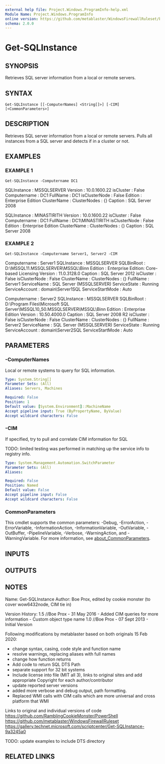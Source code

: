 ```yaml
---
external help file: Project.Windows.ProgramInfo-help.xml
Module Name: Project.Windows.ProgramInfo
online version: https://github.com/metablaster/WindowsFirewallRuleset/blob/develop/Modules/Project.Windows.ProgramInfo/Help/en-US/Get-SQLInstance.md
schema: 2.0.0
---
```


# Get-SQLInstance

## SYNOPSIS
Retrieves SQL server information from a local or remote servers.

## SYNTAX

```
Get-SQLInstance [[-ComputerNames] <String[]>] [-CIM] [<CommonParameters>]
```

## DESCRIPTION
Retrieves SQL server information from a local or remote servers.
Pulls all
instances from a SQL server and detects if in a cluster or not.

## EXAMPLES

### EXAMPLE 1
```
Get-SQLInstance -Computername DC1
```

SQLInstance   : MSSQLSERVER
Version       : 10.0.1600.22
isCluster     : False
Computername  : DC1
FullName      : DC1
isClusterNode : False
Edition       : Enterprise Edition
ClusterName   :
ClusterNodes  : {}
Caption       : SQL Server 2008

SQLInstance   : MINASTIRITH
Version       : 10.0.1600.22
isCluster     : False
Computername  : DC1
FullName      : DC1\MINASTIRITH
isClusterNode : False
Edition       : Enterprise Edition
ClusterName   :
ClusterNodes  : {}
Caption       : SQL Server 2008

### EXAMPLE 2
```
Get-SQLInstance -Computername Server1, Server2 -CIM
```

Computername     : Server1
SQLInstance      : MSSQLSERVER
SQLBinRoot       : D:\MSSQL11.MSSQLSERVER\MSSQL\Binn
Edition          : Enterprise Edition: Core-based Licensing
Version          : 11.0.3128.0
Caption          : SQL Server 2012
isCluster        : False
isClusterNode    : False
ClusterName      :
ClusterNodes     : {}
FullName         : Server1
ServiceName      : SQL Server (MSSQLSERVER)
ServiceState     : Running
ServiceAccount   : domain\Server1SQL
ServiceStartMode : Auto

Computername     : Server2
SQLInstance      : MSSQLSERVER
SQLBinRoot       : D:\Program Files\Microsoft SQL Server\MSSQL10_50.MSSQLSERVER\MSSQL\Binn
Edition          : Enterprise Edition
Version          : 10.50.4000.0
Caption          : SQL Server 2008 R2
isCluster        : False
isClusterNode    : False
ClusterName      :
ClusterNodes     : {}
FullName         : Server2
ServiceName      : SQL Server (MSSQLSERVER)
ServiceState     : Running
ServiceAccount   : domain\Server2SQL
ServiceStartMode : Auto

## PARAMETERS

### -ComputerNames
Local or remote systems to query for SQL information.

```yaml
Type: System.String[]
Parameter Sets: (All)
Aliases: Servers, Machines

Required: False
Position: 1
Default value: [System.Environment]::MachineName
Accept pipeline input: True (ByPropertyName, ByValue)
Accept wildcard characters: False
```

### -CIM
If specified, try to pull and correlate CIM information for SQL

TODO: limited testing was performed in matching up the service info to registry info.

```yaml
Type: System.Management.Automation.SwitchParameter
Parameter Sets: (All)
Aliases:

Required: False
Position: Named
Default value: False
Accept pipeline input: False
Accept wildcard characters: False
```

### CommonParameters
This cmdlet supports the common parameters: -Debug, -ErrorAction, -ErrorVariable, -InformationAction, -InformationVariable, -OutVariable, -OutBuffer, -PipelineVariable, -Verbose, -WarningAction, and -WarningVariable. For more information, see [about_CommonParameters](http://go.microsoft.com/fwlink/?LinkID=113216).

## INPUTS

## OUTPUTS

## NOTES
Name: Get-SQLInstance
Author: Boe Prox, edited by cookie monster (to cover wow6432node, CIM tie in)

Version History:
1.5 //Boe Prox - 31 May 2016
	- Added CIM queries for more information
	- Custom object type name
1.0 //Boe Prox -  07 Sept 2013
	- Initial Version

Following modifications by metablaster based on both originals 15 Feb 2020:
- change syntax, casing, code style and function name
- resolve warnings, replacing aliases with full names
- change how function returns
- Add code to return SQL DTS Path
- separate support for 32 bit systems
- Include license into file (MIT all 3), links to original sites and add appropriate Copyright for each author/contributor
- update reported server versions
- added more verbose and debug output, path formatting.
- Replaced WMI calls with CIM calls which are more universal and cross platform that WMI

Links to original and individual versions of code
https://github.com/RamblingCookieMonster/PowerShell
https://github.com/metablaster/WindowsFirewallRuleset
https://gallery.technet.microsoft.com/scriptcenter/Get-SQLInstance-9a3245a0

TODO: update examples to include DTS directory

## RELATED LINKS
